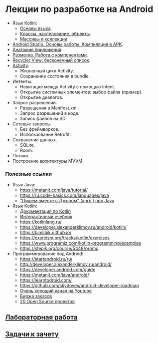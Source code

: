 # Лекции по разработке на Android
* Язык Kotlin:
  * [Основы языка](https://dmitryweiner.github.io/android-lectures/Kotlin-basics.html).
  * [Классы, наследование, объекты](https://dmitryweiner.github.io/android-lectures/Kotlin-objects.html).
  * [Массивы и коллекции](https://dmitryweiner.github.io/android-lectures/Kotlin-collections.html).
* [Android Studio. Основы работы. Компиляция в APK](https://dmitryweiner.github.io/android-lectures/Android-studio.html).
* [Анатомия приложения](https://dmitryweiner.github.io/android-lectures/Application-structure.html).
* [Разметка. Работа с компонентами](https://dmitryweiner.github.io/android-lectures/Layout-forms.html).
* [Recycler View: бесконечный список](https://dmitryweiner.github.io/android-lectures/Recycler-view.html).
* [Activity](https://dmitryweiner.github.io/android-lectures/Activity.html#/).
  * Жизненный цикл Activity.
  * Сохранение состояния в bundle.
* Интенты.
  * Навигация между Activity c помощью Intent.
  * Открытие системных элементов: выбор файла (пример).
  * Открытие диалогов.
* Запрос разрешений.
  * Разрешения в Manifest.xml.
  * Запрос разрешений в коде.
  * Запись файлов на SD.
* Сетевые запросы.
  * Без фреймворков.
  * Использование Retrofit.
* Сохранение данных.
  * SQLite.
  * Room.
* Потоки.
* Построение архитектуры MVVM.

### Полезные ссылки
* Язык Java:
  * https://metanit.com/java/tutorial/
  * https://ru.code-basics.com/languages/java
  * ["Пишем вместе с Джоном" (англ.) про Java](https://www.youtube.com/c/CodingwithJohn)
* Язык Kotlin:
  * [Документация по Kotlin](https://kotlinlang.org/docs/getting-started.html)
  * [Интерактивный учебник](https://play.kotlinlang.org/koans/Introduction/Hello,%20world!/Task.kt)
  * https://kotlinlang.ru/
  * https://developer.alexanderklimov.ru/android/kotlin/
  * https://bimlibik.github.io/
  * https://exercism.org/tracks/kotlin/exercises
  * https://www.programiz.com/kotlin-programming/examples
  * https://stepik.org/course/5448/promo
* Программирование под Android:
  * https://startandroid.ru/ru/
  * http://developer.alexanderklimov.ru/android/
  * https://developer.android.com/guide
  * https://metanit.com/java/android/
  * https://learntodroid.com/
  * https://github.com/skydoves/android-developer-roadmap
  * [Очень хороший канал на Youtube](https://www.youtube.com/channel/UCofyDdGnCssPNwABNkxLFKg)
  * [Биржа заказов](https://workspace.ru/tasks/mobile-programming/)
  * [20 Open Source проектов](https://apptractor.ru/info/articles/20-open-source-proektov-dlya-android-kotoryie-mogut-nauchit-vas-novomu.html)

## [Лабораторная работа](laba.md)

## [Задачи к зачету](questions.md)



